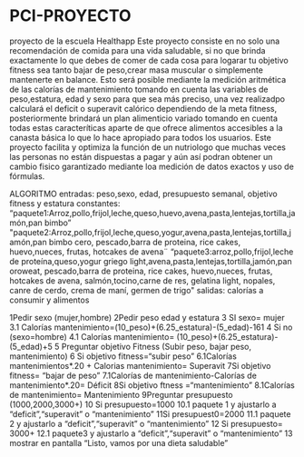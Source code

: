 # PCI-PROYECTO
proyecto de la escuela
Healthapp
Este proyecto consiste en no solo una recomendación de comida para una vida saludable, si no que brinda exactamente lo que debes de comer de cada cosa para logarar tu objetivo fitness sea tanto bajar de peso,crear masa muscular o simplemente mantenerte en balance.
Esto será posible mediante la medición aritmética de las calorías de mantenimiento tomando en cuenta las variables de peso,estatura, edad y sexo para que sea más preciso, una vez realizadpo calculará el deficit o superavit calórico dependiendo de la meta fitness, posteriormente brindará un plan alimenticio variado tomando en cuenta todas estas caracteríticas aparte de que ofrece alimentos accesibles a la canasta básica lo que lo hace apropiado para todos los usuarios.
Este proyecto facilita y optimiza la función de un nutriologo que muchas veces las personas no están dispuestas a pagar y aún así podran obtener un cambio fisico garantizado mediante loa medición de datos exactos y uso de fórmulas.

ALGORITMO
entradas: peso,sexo, edad, presupuesto semanal, objetivo fitness y estatura
constantes: “paquete1:Arroz,pollo,frijol,leche,queso,huevo,avena,pasta,lentejas,tortilla,jamón,pan bimbo” "paquete2:Arroz,pollo,frijol,leche,queso,yogur,avena,pasta,lentejas,tortilla,jamón,pan bimbo cero, pescado,barra de proteina, rice cakes, huevo,nueces, frutas, hotcakes de avena¨ “paquete3:arroz,pollo,frijol,leche de proteína,queso,yogur griego light,avena,pasta,lentejas,tortilla,jamón,pan oroweat, pescado,barra de proteina, rice cakes, huevo,nueces, frutas, hotcakes de avena, salmón,tocino,carne de res, gelatina light, nopales, canre de cerdo, crema de maní, germen de trigo"
salidas: calorías a consumir y alimentos

1Pedir sexo (mujer,hombre)
2Pedir peso edad y estatura
3 SI sexo= mujer
3.1 Calorías mantenimiento=(10_peso)+(6.25_estatura)-(5_edad)-161
4 Si no (sexo=hombre)
4.1 Calorías mantenimiento= (10_peso)+(6.25_estatura)-(5_edad)+5
5 Preguntar objetivo Fitness (Subir peso, bajar peso, mantenimiento)
6 Si objetivo fitness=“subir peso”
6.1Calorías mantenimientos*.20 + Calorias mantenimiento= Superavit
7Si objetivo fitness= “bajar de peso”
7.1Calorías de mantenimiento-Calorías de mantenimiento*.20= Déficit
8Si objetivo ftness =“mantenimiento”
8.1Calorías de mantenimiento= Mantenimiento
9Preguntar presupuesto (1000,2000,3000+)
10 Si presupuesto=1000
10.1 paquete 1 y ajustarlo a “deficit”,“superavit” o “mantenimiento”
11Si presupuest0=2000
11.1 paquete 2 y ajustarlo a “deficit”,“superavit” o “mantenimiento”
12 Si presupuesto= 3000+
12.1 paquete3 y ajustarlo a “deficit”,“superavit” o “mantenimiento”
13 mostrar en pantalla “Listo, vamos por una dieta saludable”

